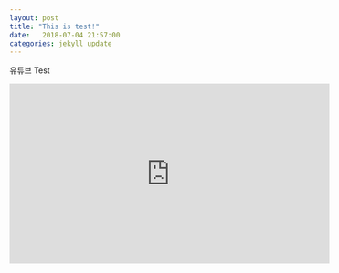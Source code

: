 ```yaml
---
layout: post
title: "This is test!"
date:   2018-07-04 21:57:00
categories: jekyll update
---
```

유튜브 Test
<iframe width="560" height="315" src="https://www.youtube.com/embed/_YWsnfOBBDM" frameborder="0" allow="autoplay; encrypted-media" allowfullscreen></iframe>
